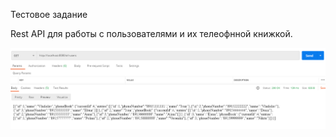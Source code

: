 Тестовое задание

Rest API для работы с пользователями и их телеофнной книжкой.

![img](/images/1.PNG)